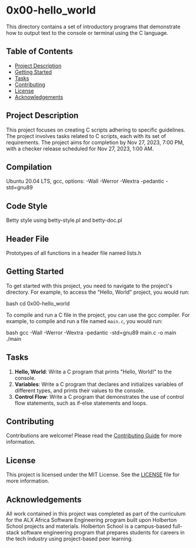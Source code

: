 # 0x00-hello_world

This directory contains a set of introductory programs that demonstrate how to output text to the console or terminal using the C language.

## Table of Contents

- [Project Description](#project-description)
- [Getting Started](#getting-started)
- [Tasks](#tasks)
- [Contributing](#contributing)
- [License](#license)
- [Acknowledgements](#acknowledgements)

## Project Description

This project focuses on creating C scripts adhering to specific guidelines. The project involves tasks related to C scripts, each with its set of requirements. The project aims for completion by Nov 27, 2023, 7:00 PM, with a checker release scheduled for Nov 27, 2023, 1:00 AM.

## Compilation

Ubuntu 20.04 LTS, gcc, options: 
-Wall -Werror -Wextra -pedantic -std=gnu89

## Code Style

Betty style using 
betty-style.pl
 and 
betty-doc.pl

## Header File

Prototypes of all functions in a header file named 
lists.h

## Getting Started

To get started with this project, you need to navigate to the project's directory. For example, to access the "Hello, World" project, you would run:

bash cd 0x00-hello_world


To compile and run a C file in the project, you can use the gcc compiler. For example, to compile and run a file named `main.c`, you would run:

bash gcc -Wall -Werror -Wextra -pedantic -std=gnu89 main.c -o main ./main


## Tasks

1. **Hello, World**: Write a C program that prints "Hello, World!" to the console.
2. **Variables**: Write a C program that declares and initializes variables of different types, and prints their values to the console.
3. **Control Flow**: Write a C program that demonstrates the use of control flow statements, such as if-else statements and loops.

## Contributing

Contributions are welcome! Please read the [Contributing Guide](CONTRIBUTING.md) for more information.

## License

This project is licensed under the MIT License. See the [LICENSE](LICENSE) file for more information.

## Acknowledgements

All work contained in this project was completed as part of the curriculum for the ALX Africa Software Engineering program built upon Holberton School projects and materials. Holberton School is a campus-based full-stack software engineering program that prepares students for careers in the tech industry using project-based peer learning.
